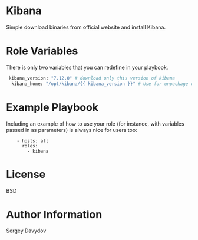 # Kibana

Simple download binaries from official website and install Kibana.

# Role Variables
There is only two variables that you can redefine in your playbook.

```bash
 kibana_version: "7.12.0" # download only this version of kibana
  kibana_home: "/opt/kibana/{{ kibana_version }}" # Use for unpackage distro and create KIBANA_HOME variable
```

# Example Playbook

Including an example of how to use your role (for instance, with variables passed in as parameters) is always nice for users too:

        - hosts: all
          roles:
            - kibana

# License

BSD

# Author Information

Sergey Davydov